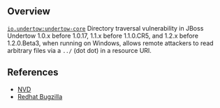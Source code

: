 ## Overview
[`io.undertow:undertow-core`](http://search.maven.org/#search%7Cga%7C1%7Ca%3A%22undertow-core%22)
Directory traversal vulnerability in JBoss Undertow 1.0.x before 1.0.17, 1.1.x before 1.1.0.CR5, and 1.2.x before 1.2.0.Beta3, when running on Windows, allows remote attackers to read arbitrary files via a `../` (dot dot) in a resource URI.

## References
- [NVD](https://web.nvd.nist.gov/view/vuln/detail?vulnId=CVE-2014-7816)
- [Redhat Bugzilla](https://bugzilla.redhat.com/CVE-2014-7816)
